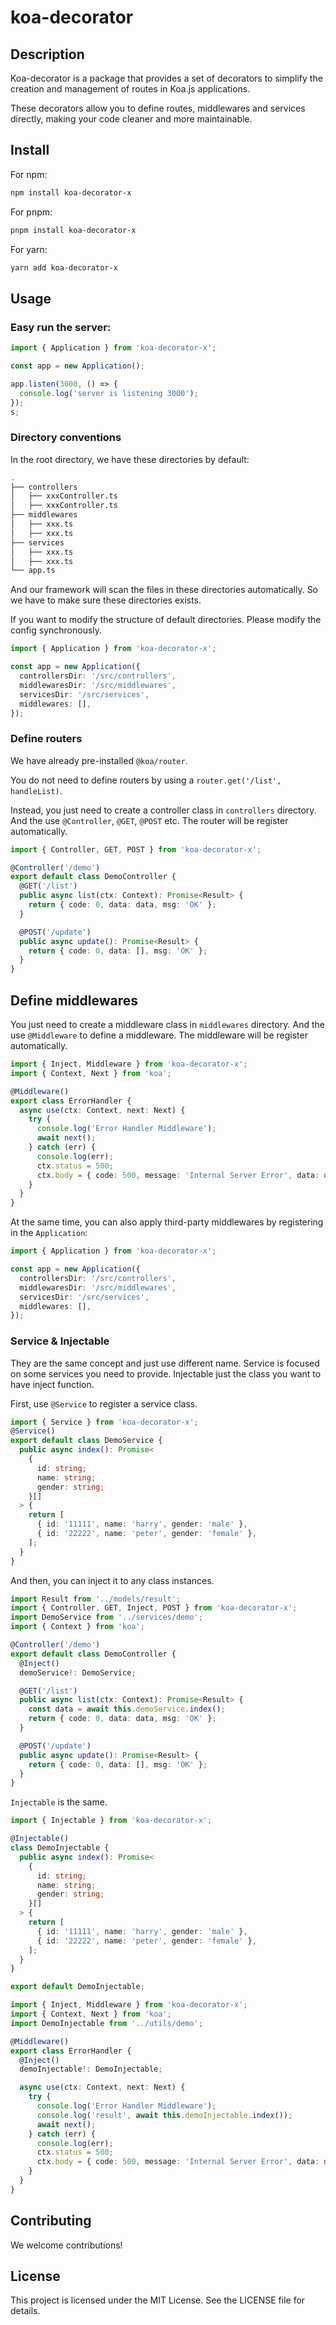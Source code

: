 # koa-decorator

## Description

Koa-decorator is a package that provides a set of decorators to simplify the creation and management of routes in Koa.js applications.

These decorators allow you to define routes, middlewares and services directly, making your code cleaner and more maintainable.

## Install

For npm:

```bash
npm install koa-decorator-x
```

For pnpm:

```bash
pnpm install koa-decorator-x
```

For yarn:

```bash
yarn add koa-decorator-x
```

## Usage

### Easy run the server:

```ts
import { Application } from 'koa-decorator-x';

const app = new Application();

app.listen(3000, () => {
  console.log('server is listening 3000');
});
s;
```

### Directory conventions

In the root directory, we have these directories by default:

```bash
.
├── controllers
│   ├── xxxController.ts
│   ├── xxxController.ts
├── middlewares
│   ├── xxx.ts
│   ├── xxx.ts
├── services
│   ├── xxx.ts
│   ├── xxx.ts
└── app.ts
```

And our framework will scan the files in these directories automatically. So we have to make sure these directories exists.

If you want to modify the structure of default directories. Please modify the config synchronously.

```ts
import { Application } from 'koa-decorator-x';

const app = new Application({
  controllersDir: '/src/controllers',
  middlewaresDir: '/src/middlewares',
  servicesDir: '/src/services',
  middlewares: [],
});
```

### Define routers

We have already pre-installed `@koa/router`.

You do not need to define routers by using a `router.get('/list', handleList)`.

Instead, you just need to create a controller class in `controllers` directory. And the use `@Controller`, `@GET`, `@POST` etc. The router will be register automatically.

```ts
import { Controller, GET, POST } from 'koa-decorator-x';

@Controller('/demo')
export default class DemoController {
  @GET('/list')
  public async list(ctx: Context): Promise<Result> {
    return { code: 0, data: data, msg: 'OK' };
  }

  @POST('/update')
  public async update(): Promise<Result> {
    return { code: 0, data: [], msg: 'OK' };
  }
}
```

## Define middlewares

You just need to create a middleware class in `middlewares` directory. And the use `@Middleware` to define a middleware. The middleware will be register automatically.

```ts
import { Inject, Middleware } from 'koa-decorator-x';
import { Context, Next } from 'koa';

@Middleware()
export class ErrorHandler {
  async use(ctx: Context, next: Next) {
    try {
      console.log('Error Handler Middleware');
      await next();
    } catch (err) {
      console.log(err);
      ctx.status = 500;
      ctx.body = { code: 500, message: 'Internal Server Error', data: null };
    }
  }
}
```

At the same time, you can also apply third-party middlewares by registering in the `Application`:

```ts
import { Application } from 'koa-decorator-x';

const app = new Application({
  controllersDir: '/src/controllers',
  middlewaresDir: '/src/middlewares',
  servicesDir: '/src/services',
  middlewares: [],
});
```

### Service & Injectable

They are the same concept and just use different name. Service is focused on some services you need to provide. Injectable just the class you want to have inject function.

First, use `@Service` to register a service class.

```ts
import { Service } from 'koa-decorator-x';
@Service()
export default class DemoService {
  public async index(): Promise<
    {
      id: string;
      name: string;
      gender: string;
    }[]
  > {
    return [
      { id: '11111', name: 'harry', gender: 'male' },
      { id: '22222', name: 'peter', gender: 'female' },
    ];
  }
}
```

And then, you can inject it to any class instances.

```ts
import Result from '../models/result';
import { Controller, GET, Inject, POST } from 'koa-decorator-x';
import DemoService from '../services/demo';
import { Context } from 'koa';

@Controller('/demo')
export default class DemoController {
  @Inject()
  demoService!: DemoService;

  @GET('/list')
  public async list(ctx: Context): Promise<Result> {
    const data = await this.demoService.index();
    return { code: 0, data: data, msg: 'OK' };
  }

  @POST('/update')
  public async update(): Promise<Result> {
    return { code: 0, data: [], msg: 'OK' };
  }
}
```

`Injectable` is the same.

```ts
import { Injectable } from 'koa-decorator-x';

@Injectable()
class DemoInjectable {
  public async index(): Promise<
    {
      id: string;
      name: string;
      gender: string;
    }[]
  > {
    return [
      { id: '11111', name: 'harry', gender: 'male' },
      { id: '22222', name: 'peter', gender: 'female' },
    ];
  }
}

export default DemoInjectable;
```

```ts
import { Inject, Middleware } from 'koa-decorator-x';
import { Context, Next } from 'koa';
import DemoInjectable from '../utils/demo';

@Middleware()
export class ErrorHandler {
  @Inject()
  demoInjectable!: DemoInjectable;

  async use(ctx: Context, next: Next) {
    try {
      console.log('Error Handler Middleware');
      console.log('result', await this.demoInjectable.index());
      await next();
    } catch (err) {
      console.log(err);
      ctx.status = 500;
      ctx.body = { code: 500, message: 'Internal Server Error', data: null };
    }
  }
}
```

## Contributing

We welcome contributions!

## License

This project is licensed under the MIT License. See the LICENSE file for details.
